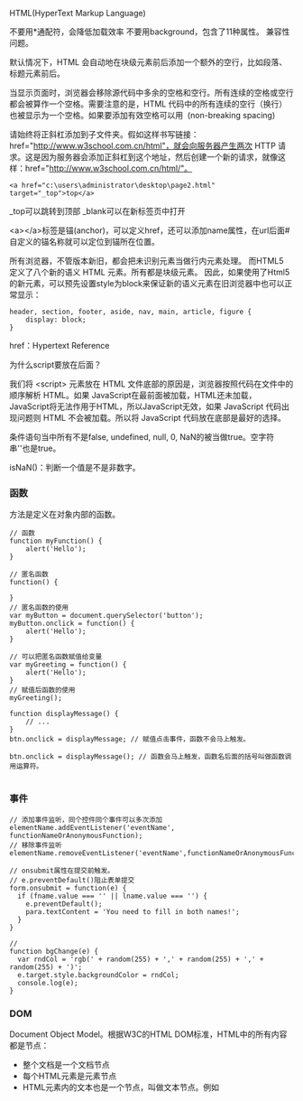 HTML(HyperText Markup Language)

不要用*通配符，会降低加载效率
不要用background，包含了11种属性。
兼容性问题。

默认情况下，HTML 会自动地在块级元素前后添加一个额外的空行，比如段落、标题元素前后。

当显示页面时，浏览器会移除源代码中多余的空格和空行。所有连续的空格或空行都会被算作一个空格。需要注意的是，HTML 代码中的所有连续的空行（换行）也被显示为一个空格。如果要添加有效空格可以用&nbsp;	(non-breaking spacing)

请始终将正斜杠添加到子文件夹。假如这样书写链接：href="http://www.w3school.com.cn/html"，就会向服务器产生两次 HTTP 请求。这是因为服务器会添加正斜杠到这个地址，然后创建一个新的请求，就像这样：href="http://www.w3school.com.cn/html/"。
```
<a href="c:\users\administrator\desktop\page2.html" target="_top">top</a>
```
_top可以跳转到顶部
_blank可以在新标签页中打开

\<a\>\</a\>标签是锚(anchor)，可以定义href，还可以添加name属性，在url后面#自定义的锚名称就可以定位到锚所在位置。

所有浏览器，不管版本新旧，都会把未识别元素当做行内元素处理。
而HTML5 定义了八个新的语义 HTML 元素。所有都是块级元素。
因此，如果使用了Html5的新元素，可以预先设置style为block来保证新的语义元素在旧浏览器中也可以正常显示：
```
header, section, footer, aside, nav, main, article, figure {
    display: block; 
}
```
href：Hypertext Reference

为什么script要放在后面？

我们将 \<script\> 元素放在 HTML 文件底部的原因是，浏览器按照代码在文件中的顺序解析 HTML。如果 JavaScript在最前面被加载，HTML还未加载，JavaScript将无法作用于HTML，所以JavaScript无效，如果 JavaScript 代码出现问题则 HTML 不会被加载。所以将 JavaScript 代码放在底部是最好的选择。

条件语句当中所有不是false, undefined, null, 0, NaN的被当做true。空字符串''也是true。

isNaN()：判断一个值是不是非数字。

### 函数
方法是定义在对象内部的函数。

```
// 函数
function myFunction() {
    alert('Hello');
}

// 匿名函数
function() {
    
}
// 匿名函数的使用
var myButton = document.querySelector('button');
myButton.onclick = function() {
    alert('Hello');
}

// 可以把匿名函数赋值给变量
var myGreeting = function() {
    alert('Hello');
}
// 赋值后函数的使用
myGreeting();

function displayMessage() {
    // ...
}
btn.onclick = displayMessage; // 赋值点击事件，函数不会马上触发。

btn.onclick = displayMessage(); // 函数会马上触发，函数名后面的括号叫做函数调用运算符。


```
### 事件
```
// 添加事件监听，同个控件同个事件可以多次添加
elementName.addEventListener('eventName', functionNameOrAnonymousFunction);
// 移除事件监听
elementName.removeEventListener('eventName',functionNameOrAnonymousFunction);

// onsubmit属性在提交前触发。
// e.preventDefault()阻止表单提交
form.onsubmit = function(e) {
  if (fname.value === '' || lname.value === '') {
    e.preventDefault();
    para.textContent = 'You need to fill in both names!';
  }
}

// 
function bgChange(e) {
  var rndCol = 'rgb(' + random(255) + ',' + random(255) + ',' + random(255) + ')';
  e.target.style.backgroundColor = rndCol;
  console.log(e);
}
```

### DOM
Document Object Model。根据W3C的HTML DOM标准，HTML中的所有内容都是节点：

- 整个文档是一个文档节点
- 每个HTML元素是元素节点
- HTML元素内的文本也是一个节点，叫做文本节点。例如<title>This is title</titile>这里面的文本就是一个单独的节点，不同于title节点。
- 每个HTML属性也是一个属性节点


```
// 根据id获取元素
var element = document.getElementById('intro');
// 根据标签名
var element = document.getElementByTagName('p');
// 根据类名
var element = document.getElementByClassName('custom');
// 插入子节点
appendChild(node);
// 删除子节点
removeChild(node);
// 替换子节点
replaceChild(node);
// 节点元素文本值
node.innerHTML
// 节点元素父节点
node.parentNode
// 节点元素子节点
node.childNodes
// 节点元素的属性节点
node.attributes
```


